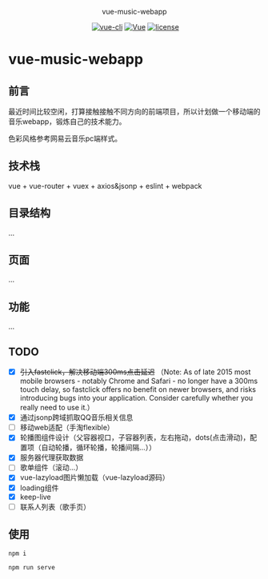 <p align="center">vue-music-webapp</p>
<p align="center">
  <a href="https://github.com/javion25/vue-music-webapp"><img src="https://img.shields.io/badge/npm-v5.6.0-blue.svg?maxAge=2592000" alt=""></a>
  <a href="https://github.com/vuejs/vue-cli"><img src="https://img.shields.io/badge/vue--cli-v3.1.0-blue.svg" alt="vue-cli"></a>
  <a href="https://github.com/vuejs/vue"><img src="https://img.shields.io/badge/vue-v2.5.17-blue.svg" alt="Vue"></a>
  <a href="https://github.com/javion25/vue-music-webapp/blob/master/LICENSE"><img src="https://img.shields.io/github/license/mashape/apistatus.svg" alt="license"></a>
</p>

# vue-music-webapp

## 前言

最近时间比较空闲，打算接触接触不同方向的前端项目，所以计划做一个移动端的音乐webapp，锻炼自己的技术能力。

色彩风格参考网易云音乐pc端样式。
<!-- 主要可能会参考模仿安卓版的QQ音乐去做一个功能简化版的qq音乐。 -->

## 技术栈

vue + vue-router + vuex + axios&jsonp + eslint + webpack 

## 目录结构

...

## 页面

...

## 功能

...

## TODO

- [x] ~~引入fastclick，解决移动端300ms点击延迟~~ （Note: As of late 2015 most mobile browsers - notably Chrome and Safari - no longer have a 300ms touch delay, so fastclick offers no benefit on newer browsers, and risks introducing bugs into your application. Consider carefully whether you really need to use it.）
- [x] 通过jsonp跨域抓取QQ音乐相关信息
- [ ] 移动web适配（手淘flexible）
- [x] 轮播图组件设计（父容器视口，子容器列表，左右拖动，dots(点击滑动)，配置项（自动轮播，循环轮播，轮播间隔...））
- [x] 服务器代理获取数据
- [ ] 歌单组件（滚动...）
- [x] vue-lazyload图片懒加载（vue-lazyload源码）
- [x] loading组件
- [x] keep-live
- [ ] 联系人列表（歌手页）

## 使用

`npm i`

`npm run serve`
